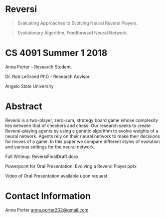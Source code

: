 # Reversi

> Evaluating Approaches to Evolving Neural Reversi Players.

> Evolutionary Algorithm, Feedforward Neural Network.

# CS 4091 Summer 1 2018
Anna Porter - Research Student.

Dr. Rob LeGrand PhD - Research Advisor

Angelo State University


# Abstract
Reversi is a two-player, zero-sum, strategy board game whose complexity lies between that of checkers and chess. Our research seeks to create Reversi-playing agents by using a genetic algorithm to evolve weights of a neural network. Agents rely on their neural network to make their decisions for moves of a game. In this paper we compare different styles of evolution and various settings for the neural network.

Full Writeup: ReversiFinalDraft.docx

Powerpoint for Oral Presentation: Evolving a Reversi Player.pptx

Video of Oral Presentation available upon request. 

# Contact Information
Anna Porter
anna.porter202@gmail.com
